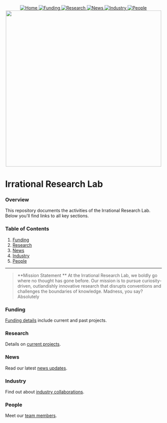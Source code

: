 
<p><a name=top>&nbsp;</a>&nbsp;</p><p align=center>
  <a href="README.md">
    <img src="https://img.shields.io/badge/Home-README-blue?style=for-the-badge&logo=homeassistant" alt="Home">
  </a>
  <a href="funding.md">
    <img src="https://img.shields.io/badge/Funding-Latest-green?style=for-the-badge&logo=money" alt="Funding">
  </a>
  <a href="research.md">
    <img src="https://img.shields.io/badge/Research-Projects-yellow?style=for-the-badge&logo=book" alt="Research">
  </a>
  <a href="news.md">
    <img src="https://img.shields.io/badge/News-Updates-red?style=for-the-badge&logo=news" alt="News">
  </a>
  <a href="industry.md">
    <img src="https://img.shields.io/badge/Industry-Collaborations-orange?style=for-the-badge&logo=industry" alt="Industry">
  </a>
  <a href="people.md">
    <img src="https://img.shields.io/badge/People-Team-lightgrey?style=for-the-badge&logo=people" alt="People">
  </a><br>
    <img width=500 src="etc/img/icon.png">
</p>

  
# Irrational Research Lab

### Overview
This repository documents the activities of the Irrational Research Lab. Below you'll find links to all key sections.

### Table of Contents
1. [Funding](#funding)
2. [Research](#current-projects)
3. [News](#lab-highlights)
4. [Industry](#industry-engagements)
5. [People](#team-members)

---
> **Mission Statement ** 
At the Irrational Research Lab, we boldly go where no thought has gone before.
Our mission is to pursue curiosity-driven, outlandishly
innovative research that disrupts conventions and challenges the
boundaries of knowledge. Madness, you say? Absolutely

### Funding
[Funding details](funding.md) include current and past projects.

### Research
Details on [current projects](research.md).

### News
Read our latest [news updates](news.md).

### Industry
Find out about [industry collaborations](industry.md).

### People
Meet our [team members](people.md).
